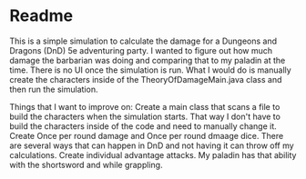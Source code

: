 # Readme

This is a simple simulation to calculate the damage for a Dungeons and Dragons (DnD) 5e adventuring party. I wanted to figure out how much damage the barbarian was doing and comparing that to my paladin at the time.
There is no UI once the simulation is run. What I would do is manually create the characters inside of the TheoryOfDamageMain.java class and then run the simulation.

Things that I want to improve on:
Create a main class that scans a file to build the characters when the simulation starts. That way I don't have to build the characters inside of the code and need to manually change it.
Create Once per round damage and Once per round dmaage dice. There are several ways that can happen in DnD and not having it can throw off my calculations.
Create individual advantage attacks. My paladin has that ability with the shortsword and while grappling.
